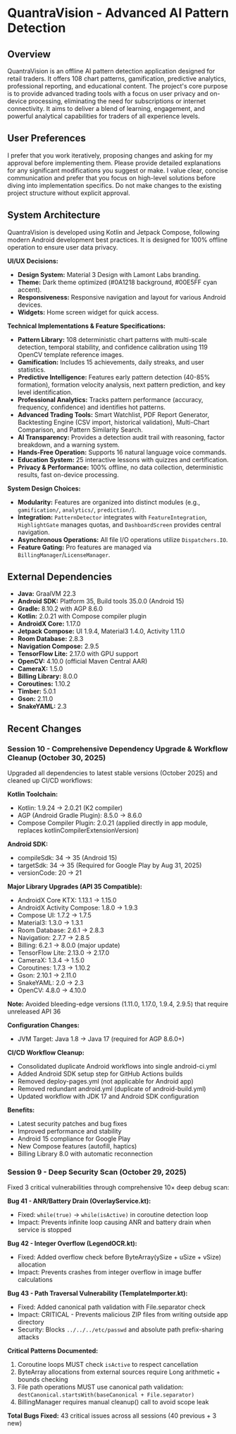 # QuantraVision - Advanced AI Pattern Detection

## Overview
QuantraVision is an offline AI pattern detection application designed for retail traders. It offers 108 chart patterns, gamification, predictive analytics, professional reporting, and educational content. The project's core purpose is to provide advanced trading tools with a focus on user privacy and on-device processing, eliminating the need for subscriptions or internet connectivity. It aims to deliver a blend of learning, engagement, and powerful analytical capabilities for traders of all experience levels.

## User Preferences
I prefer that you work iteratively, proposing changes and asking for my approval before implementing them. Please provide detailed explanations for any significant modifications you suggest or make. I value clear, concise communication and prefer that you focus on high-level solutions before diving into implementation specifics. Do not make changes to the existing project structure without explicit approval.

## System Architecture
QuantraVision is developed using Kotlin and Jetpack Compose, following modern Android development best practices. It is designed for 100% offline operation to ensure user data privacy.

**UI/UX Decisions:**
-   **Design System:** Material 3 Design with Lamont Labs branding.
-   **Theme:** Dark theme optimized (#0A1218 background, #00E5FF cyan accent).
-   **Responsiveness:** Responsive navigation and layout for various Android devices.
-   **Widgets:** Home screen widget for quick access.

**Technical Implementations & Feature Specifications:**
-   **Pattern Library:** 108 deterministic chart patterns with multi-scale detection, temporal stability, and confidence calibration using 119 OpenCV template reference images.
-   **Gamification:** Includes 15 achievements, daily streaks, and user statistics.
-   **Predictive Intelligence:** Features early pattern detection (40-85% formation), formation velocity analysis, next pattern prediction, and key level identification.
-   **Professional Analytics:** Tracks pattern performance (accuracy, frequency, confidence) and identifies hot patterns.
-   **Advanced Trading Tools:** Smart Watchlist, PDF Report Generator, Backtesting Engine (CSV import, historical validation), Multi-Chart Comparison, and Pattern Similarity Search.
-   **AI Transparency:** Provides a detection audit trail with reasoning, factor breakdown, and a warning system.
-   **Hands-Free Operation:** Supports 16 natural language voice commands.
-   **Education System:** 25 interactive lessons with quizzes and certification.
-   **Privacy & Performance:** 100% offline, no data collection, deterministic results, fast on-device processing.

**System Design Choices:**
-   **Modularity:** Features are organized into distinct modules (e.g., `gamification/`, `analytics/`, `prediction/`).
-   **Integration:** `PatternDetector` integrates with `FeatureIntegration`, `HighlightGate` manages quotas, and `DashboardScreen` provides central navigation.
-   **Asynchronous Operations:** All file I/O operations utilize `Dispatchers.IO`.
-   **Feature Gating:** Pro features are managed via `BillingManager`/`LicenseManager`.

## External Dependencies
-   **Java:** GraalVM 22.3
-   **Android SDK:** Platform 35, Build tools 35.0.0 (Android 15)
-   **Gradle:** 8.10.2 with AGP 8.6.0
-   **Kotlin:** 2.0.21 with Compose compiler plugin
-   **AndroidX Core:** 1.17.0
-   **Jetpack Compose:** UI 1.9.4, Material3 1.4.0, Activity 1.11.0
-   **Room Database:** 2.8.3
-   **Navigation Compose:** 2.9.5
-   **TensorFlow Lite:** 2.17.0 with GPU support
-   **OpenCV:** 4.10.0 (official Maven Central AAR)
-   **CameraX:** 1.5.0
-   **Billing Library:** 8.0.0
-   **Coroutines:** 1.10.2
-   **Timber:** 5.0.1
-   **Gson:** 2.11.0
-   **SnakeYAML:** 2.3

## Recent Changes

### Session 10 - Comprehensive Dependency Upgrade & Workflow Cleanup (October 30, 2025)
Upgraded all dependencies to latest stable versions (October 2025) and cleaned up CI/CD workflows:

**Kotlin Toolchain:**
- Kotlin: 1.9.24 → 2.0.21 (K2 compiler)
- AGP (Android Gradle Plugin): 8.5.0 → 8.6.0
- Compose Compiler Plugin: 2.0.21 (applied directly in app module, replaces kotlinCompilerExtensionVersion)

**Android SDK:**
- compileSdk: 34 → 35 (Android 15)
- targetSdk: 34 → 35 (Required for Google Play by Aug 31, 2025)
- versionCode: 20 → 21

**Major Library Upgrades (API 35 Compatible):**
- AndroidX Core KTX: 1.13.1 → 1.15.0
- AndroidX Activity Compose: 1.8.0 → 1.9.3
- Compose UI: 1.7.2 → 1.7.5
- Material3: 1.3.0 → 1.3.1
- Room Database: 2.6.1 → 2.8.3
- Navigation: 2.7.7 → 2.8.5
- Billing: 6.2.1 → 8.0.0 (major update)
- TensorFlow Lite: 2.13.0 → 2.17.0
- CameraX: 1.3.4 → 1.5.0
- Coroutines: 1.7.3 → 1.10.2
- Gson: 2.10.1 → 2.11.0
- SnakeYAML: 2.0 → 2.3
- OpenCV: 4.8.0 → 4.10.0

**Note:** Avoided bleeding-edge versions (1.11.0, 1.17.0, 1.9.4, 2.9.5) that require unreleased API 36

**Configuration Changes:**
- JVM Target: Java 1.8 → Java 17 (required for AGP 8.6.0+)

**CI/CD Workflow Cleanup:**
- Consolidated duplicate Android workflows into single android-ci.yml
- Added Android SDK setup step for GitHub Actions builds
- Removed deploy-pages.yml (not applicable for Android app)
- Removed redundant android.yml (duplicate of android-build.yml)
- Updated workflow with JDK 17 and Android SDK configuration

**Benefits:**
- Latest security patches and bug fixes
- Improved performance and stability
- Android 15 compliance for Google Play
- New Compose features (autofill, haptics)
- Billing Library 8.0 with automatic reconnection

### Session 9 - Deep Security Scan (October 29, 2025)
Fixed 3 critical vulnerabilities through comprehensive 10× deep debug scan:

**Bug 41 - ANR/Battery Drain (OverlayService.kt):**
- Fixed: `while(true)` → `while(isActive)` in coroutine detection loop
- Impact: Prevents infinite loop causing ANR and battery drain when service is stopped

**Bug 42 - Integer Overflow (LegendOCR.kt):**
- Fixed: Added overflow check before ByteArray(ySize + uSize + vSize) allocation
- Impact: Prevents crashes from integer overflow in image buffer calculations

**Bug 43 - Path Traversal Vulnerability (TemplateImporter.kt):**
- Fixed: Added canonical path validation with File.separator check
- Impact: CRITICAL - Prevents malicious ZIP files from writing outside app directory
- Security: Blocks `../../../etc/passwd` and absolute path prefix-sharing attacks

**Critical Patterns Documented:**
1. Coroutine loops MUST check `isActive` to respect cancellation
2. ByteArray allocations from external sources require Long arithmetic + bounds checking
3. File path operations MUST use canonical path validation: `destCanonical.startsWith(baseCanonical + File.separator)`
4. BillingManager requires manual cleanup() call to avoid scope leak

**Total Bugs Fixed:** 43 critical issues across all sessions (40 previous + 3 new)